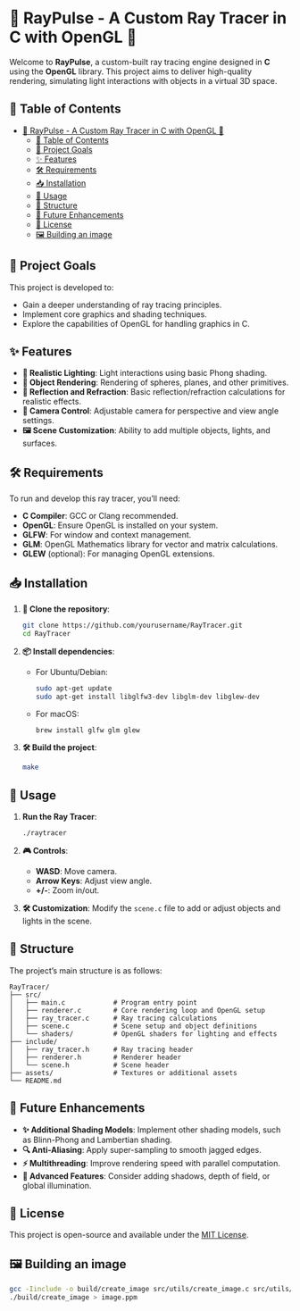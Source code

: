 # 🌌 RayPulse - A Custom Ray Tracer in C with OpenGL 🌌

Welcome to **RayPulse**, a custom-built ray tracing engine designed in **C** using the **OpenGL** library. This project aims to deliver high-quality rendering, simulating light interactions with objects in a virtual 3D space.

## 📑 Table of Contents

- [🌌 RayPulse - A Custom Ray Tracer in C with OpenGL 🌌](#-raypulse---a-custom-ray-tracer-in-c-with-opengl-)
  - [📑 Table of Contents](#-table-of-contents)
  - [🎯 Project Goals](#-project-goals)
  - [✨ Features](#-features)
  - [🛠 Requirements](#-requirements)
  - [📥 Installation](#-installation)
  - [🚀 Usage](#-usage)
  - [📂 Structure](#-structure)
  - [🔮 Future Enhancements](#-future-enhancements)
  - [📜 License](#-license)
  - [🖼️ Building an image](#️-building-an-image)

## 🎯 Project Goals

This project is developed to:
- Gain a deeper understanding of ray tracing principles.
- Implement core graphics and shading techniques.
- Explore the capabilities of OpenGL for handling graphics in C.

## ✨ Features

- **🌟 Realistic Lighting**: Light interactions using basic Phong shading.
- **🔹 Object Rendering**: Rendering of spheres, planes, and other primitives.
- **🔮 Reflection and Refraction**: Basic reflection/refraction calculations for realistic effects.
- **🎥 Camera Control**: Adjustable camera for perspective and view angle settings.
- **🖼 Scene Customization**: Ability to add multiple objects, lights, and surfaces.

## 🛠 Requirements

To run and develop this ray tracer, you’ll need:

- **C Compiler**: GCC or Clang recommended.
- **OpenGL**: Ensure OpenGL is installed on your system.
- **GLFW**: For window and context management.
- **GLM**: OpenGL Mathematics library for vector and matrix calculations.
- **GLEW** (optional): For managing OpenGL extensions.

## 📥 Installation

1. **📂 Clone the repository**:
    ```bash
    git clone https://github.com/yourusername/RayTracer.git
    cd RayTracer
    ```

2. **📦 Install dependencies**:
    - For Ubuntu/Debian:
      ```bash
      sudo apt-get update
      sudo apt-get install libglfw3-dev libglm-dev libglew-dev
      ```
    - For macOS:
      ```bash
      brew install glfw glm glew
      ```

3. **🛠 Build the project**:
    ```bash
    make
    ```

## 🚀 Usage

1. **Run the Ray Tracer**:
    ```bash
    ./raytracer
    ```

2. **🎮 Controls**:
    - **WASD**: Move camera.
    - **Arrow Keys**: Adjust view angle.
    - **+/-**: Zoom in/out.

3. **🛠 Customization**: Modify the `scene.c` file to add or adjust objects and lights in the scene.

## 📂 Structure

The project’s main structure is as follows:

```plaintext
RayTracer/
├── src/
│   ├── main.c            # Program entry point
│   ├── renderer.c        # Core rendering loop and OpenGL setup
│   ├── ray_tracer.c      # Ray tracing calculations
│   ├── scene.c           # Scene setup and object definitions
│   └── shaders/          # OpenGL shaders for lighting and effects
├── include/
│   ├── ray_tracer.h      # Ray tracing header
│   ├── renderer.h        # Renderer header
│   └── scene.h           # Scene header
├── assets/               # Textures or additional assets
└── README.md
```
## 🔮 Future Enhancements

- **✨ Additional Shading Models**: Implement other shading models, such as Blinn-Phong and Lambertian shading.
- **🔍 Anti-Aliasing**: Apply super-sampling to smooth jagged edges.
- **⚡ Multithreading**: Improve rendering speed with parallel computation.
- **🌈 Advanced Features**: Consider adding shadows, depth of field, or global illumination.

## 📜 License

This project is open-source and available under the [MIT License](LICENSE).

## 🖼️ Building an image
```bash
gcc -Iinclude -o build/create_image src/utils/create_image.c src/utils/vec3.c src/utils/color.c -lm
./build/create_image > image.ppm
```